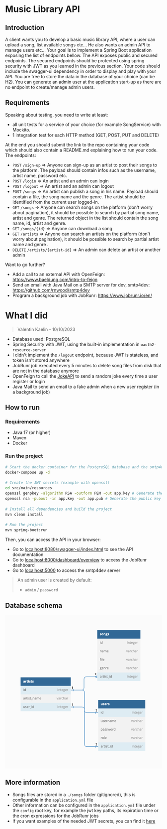 # Music Library API

## Introduction

A client wants you to develop a basic music library API, where a user can upload a song, list available songs etc... He also wants an admin API to manage users etc...
Your goal is to implement a Spring Boot application exposing the list of endpoints bellow. The API exposes public and secured endpoints. The secured endpoints should be protected using spring security with JWT as you learned in the previous section. Your code should include the swagger-ui dependency in order to display and play with your API. You are free to store the data in the database of your choice (can be H2).
You can generate an admin user at the application start-up as there are no endpoint to create/manage admin users.

## Requirements

Speaking about testing, you need to write at least:

- all unit tests for a service of your choice (for example SongService) with Mockito.
- 1 integration test for each HTTP method (GET, POST, PUT and DELETE)

At the end you should submit the link to the repo containing your code which should also contain a README.md explaining how to run your code.  
The endpoints:

- `POST` `/sign-up` => Anyone can sign-up as an artist to post their songs to the platform. The payload should contain infos such as the username, artist name, password etc.
- `POST` `/login` => An artist and an admin can login
- `POST` `/logout` => An artist and an admin can logout
- `POST` `/songs` => An artist can publish a song in his name. Payload should contain a file, the song name and the genre. The artist should be identified from the current user logged-in.
- `GET` `/songs` => Anyone can search songs on the platform (don't worry about pagination), it should be possible to search by partial song name, artist and genre. The returned object in the list should contain the song name, id, artist and genre.
- `GET` `/songs/{id}` => Anyone can download a song
- `GET` `/artists` => Anyone can search an artists on the platform (don't worry about pagination), it should be possible to search by partial artist name and genre .
- `DELETE` `/artists/{artist-id}` => An admin can delete an artist or another admin

Want to go further?

- Add a call to an external API with OpenFeign: https://www.baeldung.com/intro-to-feign
- Send an email with Java Mail on a SMTP server for dev, smtp4dev: https://github.com/rnwood/smtp4dev
- Program a background job with JobRunr: https://www.jobrunr.io/en/

# What I did

> Valentin Kaelin - 10/10/2023

- Database used: PostgreSQL
- Spring Security with JWT, using the built-in implementation in `oauth2-resource-server`
- I didn't implement the `/logout` endpoint, because JWT is stateless, and token isn't stored anywhere
- JobRunr job executed every 5 minutes to delete song files from disk that are not in the database anymore
- OpenFeign to call the [JokeAPI](https://v2.jokeapi.dev/) to send a random joke every time a user register or login
- Java Mail to send an email to a fake admin when a new user register (in a background job)

## How to run

### Requirements

- Java 17 (or higher)
- Maven
- Docker

### Run the project

```bash
# Start the docker container for the PostgreSQL database and the smtp4dev server
docker-compose up -d

# Create the JWT secrets (example with openssl)
cd src/main/resources
openssl genpkey -algorithm RSA -outform PEM -out app.key # Generate the private key
openssl rsa -pubout -in app.key -out app.pub # Generate the public key

# Install all dependencies and build the project
mvn clean install

# Run the project
mvn spring-boot:run
```

Then, you can access the API in your browser:

- Go to [localhost:8080/swagger-ui/index.html](http://localhost:8080/swagger-ui/index.html) to see the API documentation
- Go to [localhost:8000/dashboard/overview](http://localhost:8000/dashboard/overview) to access the JobRunr dashboard
- Go to [localhost:5000](http://localhost:5000) to access the smtp4dev server

> An admin user is created by default:
>
> - `admin` / `password`

## Database schema

![Database schema](./docs/db-diagram-music-library.png)

## More information

- Songs files are stored in a `./songs` folder (gitignored), this is configurable in the `application.yml` file
- Other information can be configured in the `application.yml` file under the `config` root key, for example the jwt key paths, its expiration time or the cron expressions for the JobRunr jobs
- If you want examples of the needed JWT secrets, you can find it [here](https://github.com/spring-projects/spring-security-samples/tree/main/servlet/spring-boot/java/jwt/login/src/main/resources)
